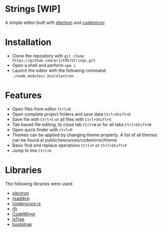 # Strings [WIP]

A simple editor built with [electron](electron.atom.io/) and [codemirror](https://codemirror.net).

# Installation

* Clone the repository with `git clone https://github.com/arjit95/Strings.git`
* Open a shell and perform `npm i`
* Launch the editor with the following command `./node_modules/.bin/electron .`

# Features

* Open files from editor `Ctrl+O`
* Open complete project folders and save data `Ctrl+Shift+O`
* Save file with `Ctrl+S` or all files with `Ctrl+Shift+S`
* Tab based file editing, to close tab `Ctrl+W` or for all tabs `Ctrl+Shift+W`
* Open quick finder with `Ctrl+P`
* Themes can be applied by changing theme property. A list of all themes can be found at public/resources/codemirror/theme
* Basic find and replace operations `Ctrl+F` or `Ctrl+Shift+F`
* Jump to line `Ctrl+G`

# Libraries

The following libraries were used:
* [electron](https://electron.atom.io/)
* [readdirp](https://github.com/thlorenz/readdirp)
* [Underscore.js](https://underscorejs.org/)
* [rfr](https://www.npmjs.com/package/rfr)
* [CodeMirror](https://codemirror.net)
* [jsTree](https://www.jstree.com)
* [bootstrap](http://getbootstrap.com/)
